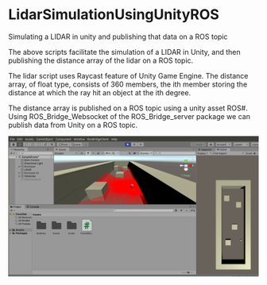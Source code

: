 # LidarSimulationUsingUnityROS
Simulating a LIDAR in unity and publishing that data on a ROS topic

The above scripts facilitate the simulation of a LIDAR in Unity, and then publishing the distance array of the lidar on a ROS topic.

The lidar script uses Raycast feature of Unity Game Engine.
The distance array, of float type, consists of 360 members, the ith member storing the distance at which the ray hit an object at the ith degree.

The distance array is published on a ROS topic using a unity asset ROS#.
Using ROS_Bridge_Websocket of the ROS_Bridge_server package we can publish data from Unity on a ROS topic.

<img src = "lidar.jpg" width = "700">
